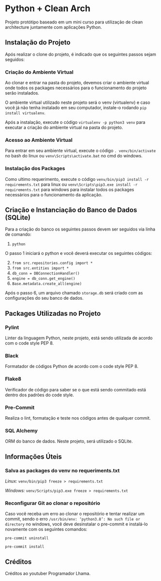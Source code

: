 # Python + Clean Arch
Projeto protótipo baseado em um mini curso para utilização de clean architecture juntamente com aplicações Python.

## Instalação do Projeto
Após realizar o clone do projeto, é indicado que os seguintes passos sejam seguidos:

### Criação do Ambiente Virtual
Ao clonar e entrar na pasta do projeto, devemos criar o ambiente virtual onde todos os packages necessários para o funcionamento do projeto serão instalados. 

O ambiente virtual utilizado neste projeto será o venv (virtualenv) e caso você já não tenha instalado em seu computador, instale-o rodando `pip install virtualenv`.

Após a instalação, execute o código `virtualenv -p python3 venv` para executar a criação do ambiente virtual na pasta do projeto.

### Acesso ao Ambiente Virtual
Para entrar em seu ambiente virtual, execute o código `. venv/bin/activate` no bash do linux ou `venv\Scripts\activate.bat` no cmd do windows.

### Instalação dos Packages
Como ultimo requerimento, execute o código `venv/bin/pip3 install -r requirements.txt` para linux ou `venv\Scripts\pip3.exe install -r requirements.txt` para windows para instalar todos os packages necessários para o funcionamento da aplicação.

## Criação e Instanciação do Banco de Dados (SQLite)
Para a criação do banco os seguintes passos devem ser seguidos via linha de comando:

1. ``` python ```

O passo 1 iniciará o python e você deverá executar os seguintes códigos:

2. ``` from src.repositories.config import * ```
3. ``` from src.entities import * ```
4. ``` db_conn = DBConnectionHandler() ```
5. ``` engine = db_conn.get_engine() ```
6. ``` Base.metadata.create_all(engine) ```

Após o passo 6, um arquivo chamado `storage.db` será criado com as configurações do seu banco de dados.

## Packages Utilizadas no Projeto

### Pylint
Linter da linguagem Python, neste projeto, está sendo utilizada de acordo com o code style PEP 8.

### Black
Formatador de códigos Python de acordo com o code style PEP 8.

### Flake8
Verificador de código para saber se o que está sendo commitado está dentro dos padrões do code style.

### Pre-Commit
Realiza o lint, formatação e teste nos códigos antes de qualquer commit.

### SQL Alchemy
ORM do banco de dados. Neste projeto, será utilizado o SQLite.

## Informações Úteis

### Salva as packages do venv no requeriments.txt

*Linux:*
``` venv/bin/pip3 freeze > requirements.txt ``` 

*Windows:*
``` venv/Scripts/pip3.exe freeze > requirements.txt ```

### Reconfigurar Git ao clonar o repositório
Caso você receba um erro ao clonar o repositório e tentar realizar um commit, sendo o erro ```/usr/bin/env: ‘python3.8’: No such file or directory``` no windows, você deve desinstalar o pre-commit e instalá-lo novamente com os seguintes comandos:

```pre-commit uninstall```

```pre-commit install```

## Créditos
Créditos ao youtuber Programador Lhama.